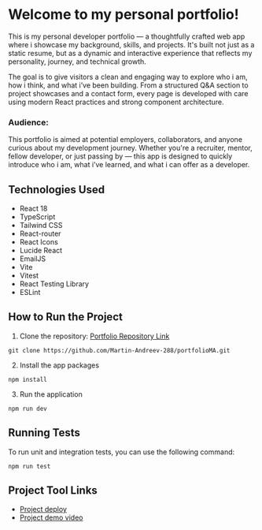 # Welcome to my personal portfolio!

This is my personal developer portfolio — a thoughtfully crafted web app where i showcase my background, skills, and projects. It's built not just as a static resume, but as a dynamic and interactive experience that reflects my personality, journey, and technical growth.

The goal is to give visitors a clean and engaging way to explore who i am, how i think, and what i’ve been building. From a structured Q&A section to project showcases and a contact form, every page is developed with care using modern React practices and strong component architecture.

### Audience:
This portfolio is aimed at potential employers, collaborators, and anyone curious about my development journey. Whether you're a recruiter, mentor, fellow developer, or just passing by — this app is designed to quickly introduce who i am, what i’ve learned, and what i can offer as a developer.

## Technologies Used
- React 18
- TypeScript
- Tailwind CSS
- React-router
- React Icons
- Lucide React
- EmailJS
- Vite
- Vitest
- React Testing Library
- ESLint

## How to Run the Project
1. Clone the repository: [Portfolio Repository Link](https://github.com/Martin-Andreev-288/portfolioMA)
```
git clone https://github.com/Martin-Andreev-288/portfolioMA.git
```
2. Install the app packages
```
npm install
```
3. Run the application
```
npm run dev
```

## Running Tests

To run unit and integration tests, you can use the following command:

```
npm run test
```

## Project Tool Links
- [Project deploy](https://portfolio-m-a.vercel.app/)
- [Project demo video]()